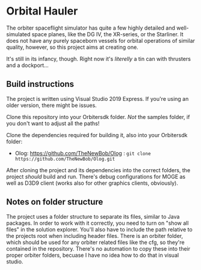 # Orbital Hauler

The orbiter spaceflight simulator has quite a few highly detailed and well-simulated space planes, like the DG IV, the XR-series, or the Starliner.
It does not have any purely spaceborn vessels for orbital operations of similar quality, however, so this project aims at creating one.

It's still in its infancy, though. Right now it's *literelly* a tin can with thrusters and a dockport...

## Build instructions
The project is written using Visual Studio 2019 Express. If you're using an older version, there might be issues.

Clone this repository into your Orbitersdk folder. *Not* the samples folder, if you don't want to adjust all the paths!

Clone the dependencies required for building it, also into your Orbitersdk folder:
* Olog: https://github.com/TheNewBob/Olog : `git clone https://github.com/TheNewBob/Olog.git`

After cloning the project and its dependencies into the correct folders, the project *should* build and run.
There's debug configurations for MOGE as well as D3D9 client (works also for other graphics clients, obviously).

## Notes on folder structure
The project uses a folder structure to separate its files, similar to Java packages. In order to work with it correctly, you need to turn on "show all files" in the solution explorer.
You'll also have to include the path relative to the projects root when including header files.
There is an orbiter folder, which should be used for any orbiter related files like the cfg, so they're contained in the repository. 
There's no automation to copy these into their proper orbiter folders, becuase I have no idea how to do that in visual studio.